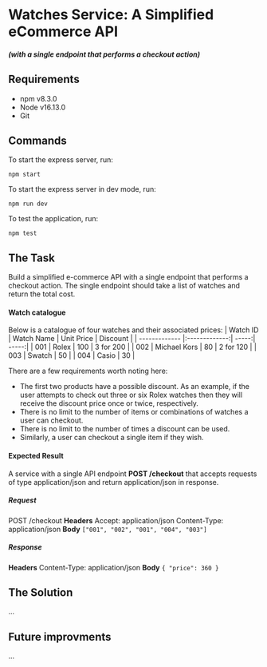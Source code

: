 # **Watches Service**: A Simplified eCommerce API
##### _(with a single endpoint that performs a checkout action)_
## Requirements
- npm v8.3.0
- Node v16.13.0
- Git
## Commands

To start the express server, run:
```
npm start
```
To start the express server in dev mode, run:
```
npm run dev
```
To test the application, run:
```
npm test
```

## The Task
Build a simplified e-commerce API with a single endpoint that performs a checkout action. The single endpoint should take a list of watches and return the total cost.

#### **Watch catalogue**
Below is a catalogue of four watches and their associated prices:
| Watch ID        | Watch Name           | Unit Price  | Discount  |
| ------------- |:-------------:| -----:| -----:|
| 001     | Rolex | 100 | 3 for 200 |
| 002     | Michael Kors | 80 | 2 for 120 |
| 003     | Swatch | 50 |
| 004     | Casio | 30 |

There are a few requirements worth noting here:
- The first two products have a possible discount. As an example, if the user attempts to check out three or six Rolex watches then they will receive the discount price once or twice, respectively.
- There is no limit to the number of items or combinations of watches a user can checkout.
- There is no limit to the number of times a discount can be used.
- Similarly, a user can checkout a single item if they wish.

#### **Expected Result**
A service with a single API endpoint **POST /checkout** that accepts requests of type application/json and return application/json in response.


##### **Request**
POST /checkout
**Headers**
Accept: application/json Content-Type: application/json
**Body**
```["001", "002", "001", "004", "003"]```
##### **Response**
**Headers**
Content-Type: application/json
**Body**
```{ "price": 360 }```

## The Solution
...

## Future improvments
...